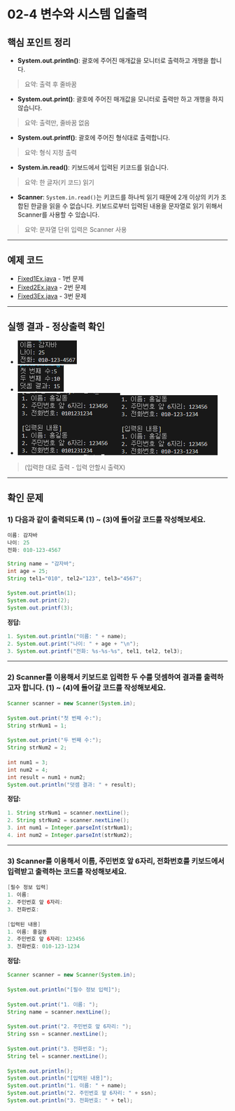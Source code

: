 # 02-4 변수와 시스템 입출력

## 핵심 포인트 정리

- **System.out.println()**: 괄호에 주어진 매개값을 모니터로 출력하고 개행을 합니다.  
> 요약: 출력 후 줄바꿈

- **System.out.print()**: 괄호에 주어진 매개값을 모니터로 출력만 하고 개행을 하지 않습니다.  
> 요약: 출력만, 줄바꿈 없음

- **System.out.printf()**: 괄호에 주어진 형식대로 출력합니다.  
> 요약: 형식 지정 출력

- **System.in.read()**: 키보드에서 입력된 키코드를 읽습니다.  
> 요약: 한 글자(키 코드) 읽기

- **Scanner**: `System.in.read()`는 키코드를 하나씩 읽기 때문에 2개 이상의 키가 조합된 한글을 읽을 수 없습니다. 키보드로부터 입력된 내용을 문자열로 읽기 위해서 Scanner를 사용할 수 있습니다.  
> 요약: 문자열 단위 입력은 Scanner 사용

---

## 예제 코드

- [Fixed1Ex.java](../code-examples/chap02_4/Fixed1Ex02_4.java) - 1번 문제  
- [Fixed2Ex.java](../code-examples/chap02_4/Fixed2Ex02_4.java) - 2번 문제  
- [Fixed3Ex.java](../code-examples/chap02_4/Fixed3Ex02_4.java) - 3번 문제  

---

## 실행 결과 - 정상출력 확인

- ![Fixed1Ex](../images/02-4/Fixed1Ex.png)  
- ![Fixed2Ex](../images/02-4/Fixed2Ex.png)  
- ![Fixed3Ex](../images/02-4/Fixed3Ex-1.png)![Fixed3Ex](../images/02-4/Fixed3Ex-2.png)
> (입력한 대로 출력  -  입력 안할시 출력X)

---

## 확인 문제

### 1) 다음과 같이 출력되도록 (1) ~ (3)에 들어갈 코드를 작성해보세요.
```java
이름: 감자바
나이: 25
전화: 010-123-4567
```
```java
String name = "감자바";
int age = 25;
String tel1="010", tel2="123", tel3="4567";

System.out.println(1);
System.out.print(2);
System.out.printf(3);
```
**정답:**  
```java
1. System.out.println("이름: " + name);  
2. System.out.print("나이: " + age + "\n");  
3. System.out.printf("전화: %s-%s-%s", tel1, tel2, tel3);  
```
---

### 2) Scanner를 이용해서 키보드로 입력한 두 수를 덧셈하여 결과를 출력하고자 합니다. (1) ~ (4)에 들어갈 코드를 작성해보세요.
```java
Scanner scanner = new Scanner(System.in);

System.out.print("첫 번째 수:");
String strNum1 = 1;

System.out.print("두 번째 수:");
String strNum2 = 2;

int num1 = 3;
int num2 = 4;
int result = num1 + num2;
System.out.println("덧셈 결과: " + result);
```
**정답:**  
```java
1. String strNum1 = scanner.nextLine();  
2. String strNum2 = scanner.nextLine();  
3. int num1 = Integer.parseInt(strNum1);  
4. int num2 = Integer.parseInt(strNum2);  
```
---

### 3) Scanner를 이용해서 이름, 주민번호 앞 6자리, 전화번호를 키보드에서 입력받고 출력하는 코드를 작성해보세요.

```java
[필수 정보 입력]
1. 이름: 
2. 주민번호 앞 6자리:  
3. 전화번호:  

[입력된 내용]
1. 이름: 홍길동
2. 주민번호 앞 6자리: 123456
3. 전화번호: 010-123-1234
```
**정답:**  
```java
Scanner scanner = new Scanner(System.in);

System.out.println("[필수 정보 입력]");

System.out.print("1. 이름: ");  
String name = scanner.nextLine();

System.out.print("2. 주민번호 앞 6자리: ");  
String ssn = scanner.nextLine();

System.out.print("3. 전화번호: ");  
String tel = scanner.nextLine();

System.out.println();  
System.out.println("[입력된 내용]");  
System.out.println("1. 이름: " + name);  
System.out.println("2. 주민번호 앞 6자리: " + ssn);  
System.out.println("3. 전화번호: " + tel);
```


